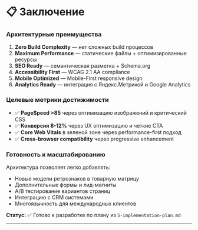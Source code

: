 # 📋 Заключение

### Архитектурные преимущества
1. **Zero Build Complexity** — нет сложных build процессов
2. **Maximum Performance** — статические файлы + оптимизированные ресурсы
3. **SEO Ready** — семантическая разметка + Schema.org
4. **Accessibility First** — WCAG 2.1 AA compliance
5. **Mobile Optimized** — Mobile-First responsive design
6. **Analytics Ready** — интеграция с Яндекс.Метрикой и Google Analytics

### Целевые метрики достижимости
- ✅ **PageSpeed >85** через оптимизацию изображений и критический CSS
- ✅ **Конверсия 8-12%** через UX оптимизацию и четкие CTA
- ✅ **Core Web Vitals** в зеленой зоне через performance-first подход
- ✅ **Cross-browser compatibility** через progressive enhancement

### Готовность к масштабированию
Архитектура позволяет легко добавлять:
- Новые модели ретрознаков в товарную матрицу
- Дополнительные формы и лид-магниты
- A/B тестирование вариантов страниц
- Интеграцию с CRM системами
- Многоязычность для международных клиентов

**Статус:** ✅ Готово к разработке по плану из `5-implementation-plan.md`

---
